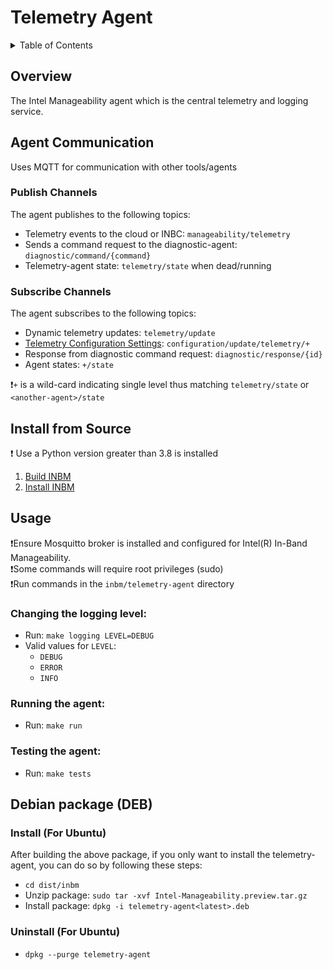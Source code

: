 # Telemetry Agent


<details>
<summary>Table of Contents</summary>

- [Overview](#overview)
- [Agent Communication](#agent-communication)
    - [Publish Channels](#publish-channels)
    - [Subscribe Channels](#subscribe-channels)
- [Install from Source](#install-from-source)
- [Usage](#usage)
  - [Changing the logging level](#changing-the-logging-level)
  - [Running the agent](#running-the-agent)
  - [Testing the agent](#testing-the-agent)
- [Debian package (DEB)](#debian-package-deb)
</details>

## Overview

The Intel Manageability agent which is the central telemetry and logging service.

## Agent Communication 

Uses MQTT for communication with other tools/agents

### Publish Channels
The agent publishes to the following topics:
  - Telemetry events to the cloud or INBC: `manageability/telemetry`
  - Sends a command request to the diagnostic-agent: `diagnostic/command/{command}`
  - Telemetry-agent state: `telemetry/state` when dead/running

### Subscribe Channels
The agent subscribes to the following topics:
  - Dynamic telemetry updates: `telemetry/update`
  - [Telemetry Configuration Settings](#https://github.com/intel/intel-inb-manageability/blob/develop/docs/Configuration%20Parameters.md#telemetry): `configuration/update/telemetry/+`
  - Response from diagnostic command request: `diagnostic/response/{id}`
  - Agent states: `+/state`
 
❗`+` is a wild-card indicating single level thus matching `telemetry/state` or `<another-agent>/state`

## Install from Source
❗ Use a Python version greater than 3.8 is installed

1. [Build INBM](#https://github.com/intel/intel-inb-manageability/blob/develop/README.md#build-instructions)
2. [Install INBM](#https://github.com/intel/intel-inb-manageability/blob/develop/docs/In-Band%20Manageability%20Installation%20Guide%20Ubuntu.md)

## Usage

❗Ensure Mosquitto broker is installed and configured for Intel(R) In-Band Manageability.  
❗Some commands will require root privileges (sudo)  
❗Run commands in the `inbm/telemetry-agent` directory

### Changing the logging level:

- Run: `make logging LEVEL=DEBUG`
- Valid values for `LEVEL`:
  - `DEBUG`
  - `ERROR`
  - `INFO`

### Running the agent:

- Run: `make run`

### Testing the agent:

- Run: `make tests`

## Debian package (DEB)

### Install (For Ubuntu)
After building the above package, if you only want to install the telemetry-agent, you can do so by following these steps:
- `cd dist/inbm`
- Unzip package: `sudo tar -xvf Intel-Manageability.preview.tar.gz`
- Install package: `dpkg -i telemetry-agent<latest>.deb`

### Uninstall (For Ubuntu)
- `dpkg --purge telemetry-agent`

